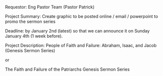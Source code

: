 Requestor:  Eng Pastor Team (Pastor Patrick)

Project Summary:  Create graphic to be posted online / email / powerpoint to promo the sermon series

Deadline:   by January 2nd (latest) so that we can announce it on Sunday January 4th (1 week before).

Project Description:
People of Faith and Failure: 
Abraham, Isaac, and Jacob
(Genesis Sermon Series)

or

The Faith and Failure of the Patriarchs
Genesis Sermon Series
